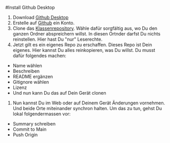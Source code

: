 #Install Github Desktop

1. Download [Github Desktop](https://desktop.github.com/)
1. Erstelle auf [Github](https://github.com/) ein Konto.
1. Clone das [Klassenrepository](https://github.com/MAZ-CAS-DDJ/kurs_23_24). Wähle dafür sorgfältig aus, wo Du den ganzen Ordner abspreichern willst. In diesen Ortnder darfst Du nichts reinstellen. Hier hast Du "nur" Leserechte. 
1. Jetzt gilt es ein eigenes Repo zu erschaffen. Dieses Repo ist Dein eigenes. Hier kannst Du alles reinkopieren, was Du willst. Du musst dafür folgendes machen:
- Name wählen
- Beschreiben
- README ergänzen
- Gitignore wählen
- Lizenz
- Und nun kann Du das auf Dein Gerät clonen
1. Nun kannst Du im Web oder auf Deinem Gerät Änderungen vornehmen. Und beide Orte miteinander synchron halten. Um das zu tun, gehst Du lokal folgendermassen vor:
- Summary schreiben
- Commit to Main
- Push Origin